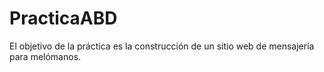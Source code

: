 # PracticaABD
El objetivo de la práctica es la construcción de un sitio web de mensajería para melómanos.
